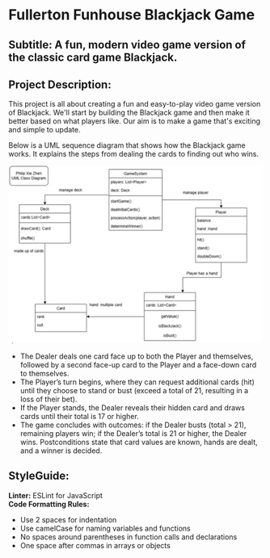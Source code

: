 # Fullerton Funhouse Blackjack Game

## Subtitle: A fun, modern video game version of the classic card game Blackjack.

## Project Description:
This project is all about creating a fun and easy-to-play video game version of Blackjack. We'll start by building the Blackjack game and then make it better based on what players like. Our aim is to make a game that's exciting and simple to update.

Below is a UML sequence diagram that shows how the Blackjack game works. It explains the steps from dealing the cards to finding out who wins.

![UML Sequence Diagram for Blackjack](images/blackjack_sequence_diagram.png)

- The Dealer deals one card face up to both the Player and themselves, followed by a second face-up card to the Player and a face-down card to themselves.  
- The Player’s turn begins, where they can request additional cards (hit) until they choose to stand or bust (exceed a total of 21, resulting in a loss of their bet).  
- If the Player stands, the Dealer reveals their hidden card and draws cards until their total is 17 or higher.  
- The game concludes with outcomes: if the Dealer busts (total > 21), remaining players win; if the Dealer’s total is 21 or higher, the Dealer wins. Postconditions state that card values are known, hands are dealt, and a winner is decided.

## StyleGuide:
**Linter:** ESLint for JavaScript  
**Code Formatting Rules:**  
- Use 2 spaces for indentation  
- Use camelCase for naming variables and functions  
- No spaces around parentheses in function calls and declarations  
- One space after commas in arrays or objects  